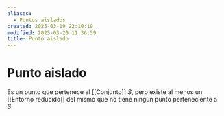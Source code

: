 ```yaml
---
aliases:
  - Puntos aislados
created: 2025-03-19 22:10:10
modified: 2025-03-20 11:36:59
title: Punto aislado
---
```


# Punto aislado

Es un punto que pertenece al [[Conjunto]] $S$, pero existe al menos un [[Entorno reducido]] del mismo que no tiene ningún punto perteneciente a $S$.

